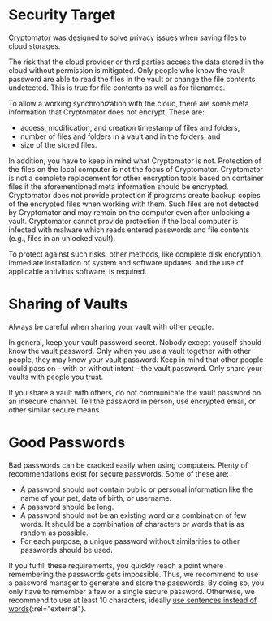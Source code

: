 # Security Target

Cryptomator was designed to solve privacy issues when saving files to cloud storages.

The risk that the cloud provider or third parties access the data stored in the cloud without permission is mitigated. Only people who know the vault password are able to read the files in the vault or change the file contents undetected. This is true for file contents as well as for filenames.

To allow a working synchronization with the cloud, there are some meta information that Cryptomator does not encrypt. These are:

- access, modification, and creation timestamp of files and folders,
- number of files and folders in a vault and in the folders, and
- size of the stored files.

In addition, you have to keep in mind what Cryptomator is not. Protection of the files on the local computer is not the focus of Cryptomator. Cryptomator is not a complete replacement for other encryption tools based on container files if the aforementioned meta information should be encrypted. Cryptomator does not provide protection if programs create backup copies of the encrypted files when working with them. Such files are not detected by Cryptomator and may remain on the computer even after unlocking a vault. Cryptomator cannot provide protection if the local computer is infected with malware which reads entered passwords and file contents (e.g., files in an unlocked vault).

To protect against such risks, other methods, like complete disk encryption, immediate installation of system and software updates, and the use of applicable antivirus software, is required.

# Sharing of Vaults

Always be careful when sharing your vault with other people.

In general, keep your vault password secret. Nobody except youself should know the vault password. Only when you use a vault together with other people, they may know your vault password. Keep in mind that other people could pass on – with or without intent – the vault password. Only share your vaults with people you trust.

If you share a vault with others, do not communicate the vault password on an insecure channel. Tell the password in person, use encrypted email, or other similar secure means.

# Good Passwords

Bad passwords can be cracked easily when using computers. Plenty of recommendations exist for secure passwords. Some of these are:

- A password should not contain public or personal information like the name of your pet, date of birth, or username.
- A password should be long.
- A password should not be an existing word or a combination of few words. It should be a combination of characters or words that is as random as possible.
- For each purpose, a unique password without similarities to other passwords should be used.

If you fulfill these requirements, you quickly reach a point where remembering the passwords gets impossible. Thus, we recommend to use a password manager to generate and store the passwords. By doing so, you only have to remember a few or a single secure password. Otherwise, we recommend to use at least 10 characters, ideally [use sentences instead of words](https://xkcd.com/936/){:rel="external"}.
